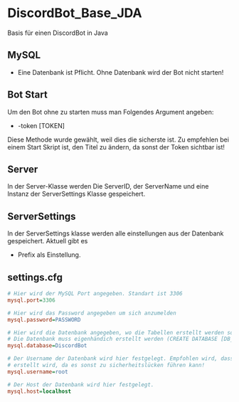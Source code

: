 # DiscordBot_Base_JDA
Basis für einen DiscordBot in Java

## MySQL
- Eine Datenbank ist Pflicht. Ohne Datenbank wird der Bot nicht starten!

## Bot Start
Um den Bot ohne zu starten muss man Folgendes Argument angeben:
- -token [TOKEN]

Diese Methode wurde gewählt, weil dies die sicherste ist. Zu empfehlen bei einem Start Skript ist,
den Titel zu ändern, da sonst der Token sichtbar ist!

## Server
In der Server-Klasse werden Die ServerID, der ServerName und eine Instanz der ServerSettings Klasse gespeichert.

## ServerSettings
In der ServerSettings klasse werden alle einstellungen aus der Datenbank gespeichert. Aktuell gibt es
- Prefix
als Einstellung.

## settings.cfg
```cfg
# Hier wird der MySQL Port angegeben. Standart ist 3306
mysql.port=3306 

# Hier wird das Password angegeben um sich anzumelden
mysql.password=PASSWORD 

# Hier wird die Datenbank angegeben, wo die Tabellen erstellt werden sollen
# Die Datenbank muss eigenhändich erstellt werden (CREATE DATABASE [DB_NAME];)
mysql.database=DiscordBot

# Der Username der Datenbank wird hier festgelegt. Empfohlen wird, dass für den Bot ein eigener User
# erstellt wird, da es sonst zu sicherheitslücken führen kann!
mysql.username=root

# Der Host der Datenbank wird hier festgelegt.
mysql.host=localhost
```
